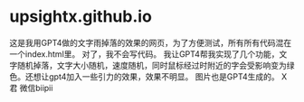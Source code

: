 # upsightx.github.io
这是我用GPT4做的文字雨掉落的效果的网页，为了方便测试，所有所有代码混在一个index.html里。
对了，我不会写代码。
我让GPT4帮我实现了几个功能，文字随机掉落，文字大小随机，速度随机，同时鼠标经过时附近的字会受影响变为绿色。还想让gpt4加入一些引力的效果，效果不明显。
图片也是GPT4生成的。
X君 微信biipii

